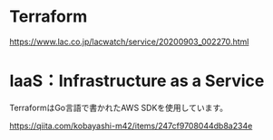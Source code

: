 # Terraform
https://www.lac.co.jp/lacwatch/service/20200903_002270.html

# IaaS：Infrastructure as a Service
TerraformはGo言語で書かれたAWS SDKを使用しています。

https://qiita.com/kobayashi-m42/items/247cf9708044db8a234e
